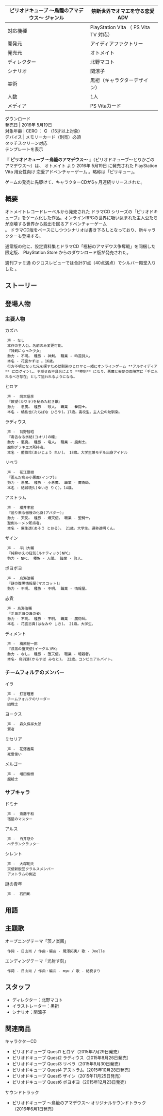 ピリオドキューブ 〜鳥籠のアマデウス〜  ジャンル  |  禁断世界でオマエを守る恋愛ADV   
---|---  
対応機種  |  PlayStation Vita  （  PS Vita TV  対応）   
開発元  |  アイディアファクトリー   
発売元  |  オトメイト   
ディレクター  |  北野マコト   
シナリオ  |  関涼子   
美術  |  黒裄（キャラクターデザイン）   
人数  |  1人   
メディア  |  PS Vitaカード   
ダウンロード  
発売日  |  2016年  5月19日   
対象年齢  |  CERO  ：  **C** （15才以上対象）   
デバイス  |  メモリーカード（別売）必須   
タッチスクリーン対応  
テンプレートを表示  
  
『 **ピリオドキューブ 〜鳥籠のアマデウス〜** 』（ピリオドキューブ〜とりかごのアマデウス〜）は、  オトメイト  より  2016年  5月19日
に発売された  PlayStation Vita  用女性向け  恋愛アドベンチャーゲーム  。略称は「ピリキュー」。

ゲームの発売に先駆けて、キャラクターCDが6ヶ月連続リリースされた。

##  概要  

オトメイトレコードレーベルから発売された  ドラマCD
シリーズの「ピリオドキューブ」をゲーム化した作品。オンラインRPGの世界に吸い込まれた主人公たちが崩壊する世界から脱出を図るアドベンチャーゲーム  
。 ドラマCD版をベースにしつつシナリオは書き下ろしとなっており、新キャラクターも登場する。

通常版の他に、設定資料集とドラマCD「極秘のアマデウス争奪戦」を同梱した限定版、  PlayStation Store  からのダウンロード版が発売された。

週刊ファミ通  のクロスレビューでは合計31点（40点満点）でシルバー殿堂入りした    。

##  ストーリー  

##  登場人物  

###  主要人物  

カズハ

     声 - なし 
     本作の主人公。名前のみ変更可能。 
     『神剣になった少女』 
     勢力 - 不明。 種族 - 神剣。 職業 - 吟遊詩人。 
     本名 - 花宮かずは 。16歳。 
     行方不明になった兄を探すため幼馴染のヒロヤと一緒にオンラインゲーム **アルケイディア** にログインし、予期せぬ不具合により **神剣** になり、悪魔と天使の両陣営に「手に入れるべき存在」として狙われるようになる。 
ヒロヤ

     声 -  岡本信彦 
     『嫉望(カワキ)を秘めた紅き獣』 
     勢力 - 悪魔。 種族 - 獣人。 職業 - 拳闘士。 
     本名 - 橘紘也(たちばな ひろや)。17歳。高校生。主人公の幼馴染。 
ラディウス

     声 -  前野智昭 
     『毒舌なる氷結(コオリ)の瞳』 
     勢力 - 悪魔。 種族 - 竜人。 職業 - 魔剣士。 
     魔剣グラキエス所持者。 
     本名 - 藍條玲(あいじょう れい)。 18歳。大学生兼モデル出身アイドル 
リベラ

     声 -  花江夏樹 
     『歪んだ病み小悪魔(インプ)』 
     勢力 - 悪魔。 種族 - 小悪魔。 職業 - 魔術師。 
     本名 - 結城琉久(ゆいき りく)。14歳。 
アストラム

     声 -  櫻井孝宏 
     『迫り来る傲慢の化身(アバター)』 
     勢力 - 天使。 種族 - 熾天使。 職業 - 聖騎士。 
     聖剣ルーメン所持者。 
     本名 - 麻生透(あそう とおる)。 21歳。大学生。通称透明くん。 
ザイン

     声 -  平川大輔 
     『純粋ゆえの狂気(ルナティック)NPC』 
     勢力 - NPC。 種族 - 人間。 職業 - 町人。 
ポヨポヨ

     声 -  鳥海浩輔 
     『謎の腹黒情報屋(マスコット)』 
     勢力 - 不明。 種族 - 不明。 職業 - 情報屋。 
志貴

     声 - 鳥海浩輔 
     『ポヨポヨの真の姿』 
     勢力 - 不明。 種族 - 不明。 職業 - 魔術師。 
     本名 - 花宮志貴(はなみや しき)。 21歳。大学生。 
ディメント

     声 -  梅原裕一郎 
     『漆黒の堕天使(イーグル)PK』 
     勢力 - なし。 種族 - 堕天使。 職業 - 暗殺者。 
     本名- 烏羽湊(からすば みなと)。 22歳。コンビニアルバイト。 

###  チームフォルテのメンバー  

イラ

     声 -  釘宮理恵 
     チームフォルテのリーダー 
     凶戦士 

ヨークス

     声 -  森久保祥太郎 
     賢者 

ミセリア

     声 -  花澤香菜 
     死霊使い 

メルゴー

     声 -  増田俊樹 
     魔槍士 

###  サブキャラ  

ドミナ

     声 -  斎藤千和 
     宿屋のマスター 

アルス

     声 -  白井悠介 
     ベテランクラフター 

シレント

     声 -  大塚明夫 
     天使新鋭団クラルスメンバー 
     アストラムの側近 

謎の青年

     声 -  石田彰 

##  用語  

##  主題歌  

    

オープニングテーマ「茨ノ楽園」

     作詞 - 日山尚 / 作曲・編曲 - 尾澤拓実/ 歌 - Joelle 
エンディングテーマ「光射す刻」

     作詞 - 日山尚 / 作曲・編曲 - myu / 歌 - 結良まり 

##  スタッフ  

  * ディレクター：北野マコト 
  * イラストレーター：黒裄 
  * シナリオ：関涼子 

##  関連商品  

キャラクターCD

  * ピリオドキューブ Quest1 ヒロヤ（2015年7月29日発売） 
  * ピリオドキューブ Quest2 ラディウス（2015年8月26日発売） 
  * ピリオドキューブ Quest3 リベラ（2015年9月30日発売） 
  * ピリオドキューブ Quest4 アストラム（2015年10月28日発売） 
  * ピリオドキューブ Quest5 ザイン（2015年11月25日発売） 
  * ピリオドキューブ Quest6 ポヨポヨ（2015年12月23日発売） 

サウンドトラック

  * ピリオドキューブ 〜鳥籠のアマデウス〜 オリジナルサウンドトラック（2016年6月1日発売） 

